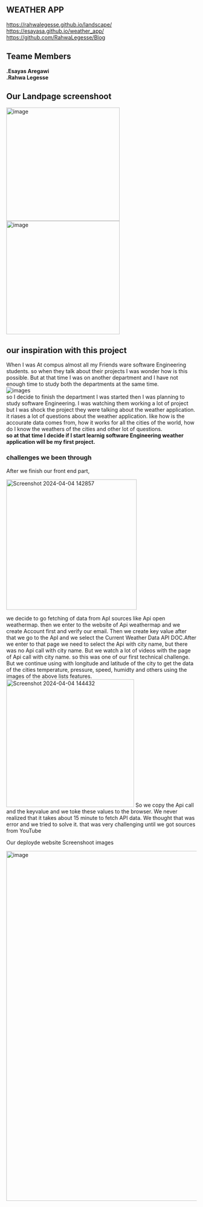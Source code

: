 ## WEATHER APP
https://rahwalegesse.github.io/landscape/ <br>
https://esayasa.github.io/weather_app/<br>
https://github.com/RahwaLegesse/Blog
## Teame Members
**.Esayas Aregawi** <br>
**.Rahwa Legesse**
  ## Our Landpage screenshoot
<img width="300" alt="image" src="https://github.com/EsayasA/weather_app/assets/123552892/285303fd-c01c-4fad-ba61-2d5f01d3f46c">
<img width="300" alt="image" src="https://github.com/EsayasA/weather_app/assets/123552892/4db0272c-2fbc-4155-b29d-4587c2b381b6"><br>

## our inspiration with this project
When I was At compus almost all my Friends ware software Engineering students.
so when they talk about their projects I was wonder how is this possible.
But at that time I was on another department and I have not enough time to study both the departments at the same time.<br>
![images](https://github.com/EsayasA/weather_app/assets/123552892/1979171c-4b66-4ca1-b014-fdb137090ad2)<br>
so I decide to finish the department I was started then I was planning to study software Engineering.
I was watching them working a lot of project but I was shock the project they were talking about the weather application.
it riases a lot of questions about the weather application.
like how is the accourate data comes from, how it works for all the cities of the world,
how do I know the weathers of the cities and other lot of questions.<br>
**so at that time I decide if I start learnig software Engineering weather application will be my first project.**


### challenges we been through
 After we finish our front end part,<br>
 
 <img width="345" alt="Screenshot 2024-04-04 142857" src="https://github.com/EsayasA/weather_app/assets/123552892/8fc319e6-6cbd-454b-8b3d-1918da9719e0">

 we decide to go fetching of data from ApI sources like Api open weathermap.
then we enter to the website of Api weathermap and we create Account first and verify our email.
Then we create key value after that we go to the ApI and we select the Current Weather Data API DOC.After we enter to that page
we need to select the Api with city name, but there was no Api call with city name.
But we watch a lot of videos with the page of Api call with city name. so this was one of our first technical challenge.
But we continue using with longitude and latitude of the city to get the data of the cities temperature, pressure,
speed, humidty and others using the images of the above lists features.<br>
<img width="338" alt="Screenshot 2024-04-04 144432" src="https://github.com/EsayasA/weather_app/assets/123552892/d24c8d77-9948-4b5f-b3b8-8e796b5f1992">
So we copy the Api call and the keyvalue and we toke these values to the browser. We never realized that
it takes about 15 minute to fetch API data. We thought that was error and we tried to solve it.
that was very challenging until we got sources from YouTube



<p center>Our deployde website Screenshoot images</p>
<img width="926" alt="image" src="https://github.com/EsayasA/weather_app/assets/123552892/7377739b-7a25-46b7-a7fb-dacce46da96b">

